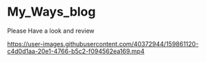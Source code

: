 # My_Ways_blog

Please Have a look and review





https://user-images.githubusercontent.com/40372944/159861120-c4d0d1aa-20e1-4766-b5c2-f094562ea169.mp4

